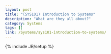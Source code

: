 ```yaml
---
layout: post
title: "(SYS101) Introduction to Systems"
description: "What are they all about?"
category: Systems
tags: []
link: /Systems/sys101-introduction-to-systems/
---
```

{% include JB/setup %}
